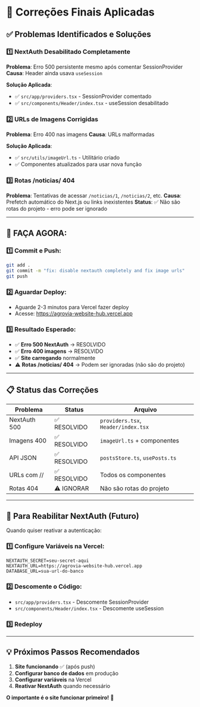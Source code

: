 # 🎯 Correções Finais Aplicadas

## ✅ Problemas Identificados e Soluções

### **1️⃣ NextAuth Desabilitado Completamente**

**Problema**: Erro 500 persistente mesmo após comentar SessionProvider
**Causa**: Header ainda usava `useSession`

**Solução Aplicada**:
- ✅ `src/app/providers.tsx` - SessionProvider comentado
- ✅ `src/components/Header/index.tsx` - useSession desabilitado

### **2️⃣ URLs de Imagens Corrigidas**

**Problema**: Erro 400 nas imagens
**Causa**: URLs malformadas

**Solução Aplicada**:
- ✅ `src/utils/imageUrl.ts` - Utilitário criado
- ✅ Componentes atualizados para usar nova função

### **3️⃣ Rotas /noticias/ 404**

**Problema**: Tentativas de acessar `/noticias/1`, `/noticias/2`, etc.
**Causa**: Prefetch automático do Next.js ou links inexistentes
**Status**: ✅ Não são rotas do projeto - erro pode ser ignorado

---

## 🚀 **FAÇA AGORA:**

### **1️⃣ Commit e Push:**
```bash
git add .
git commit -m "fix: disable nextauth completely and fix image urls"
git push
```

### **2️⃣ Aguardar Deploy:**
- Aguarde 2-3 minutos para Vercel fazer deploy
- Acesse: https://agrovia-website-hub.vercel.app

### **3️⃣ Resultado Esperado:**
- ✅ **Erro 500 NextAuth** → RESOLVIDO
- ✅ **Erro 400 imagens** → RESOLVIDO
- ✅ **Site carregando** normalmente
- ⚠️ **Rotas /noticias/ 404** → Podem ser ignoradas (não são do projeto)

---

## 📋 Status das Correções

| Problema | Status | Arquivo |
|----------|---------|---------|
| NextAuth 500 | ✅ RESOLVIDO | `providers.tsx`, `Header/index.tsx` |
| Imagens 400 | ✅ RESOLVIDO | `imageUrl.ts` + componentes |
| API JSON | ✅ RESOLVIDO | `postsStore.ts`, `usePosts.ts` |
| URLs com // | ✅ RESOLVIDO | Todos os componentes |
| Rotas 404 | ⚠️ IGNORAR | Não são rotas do projeto |

---

## 🔧 Para Reabilitar NextAuth (Futuro)

Quando quiser reativar a autenticação:

### **1️⃣ Configure Variáveis na Vercel:**
```env
NEXTAUTH_SECRET=seu-secret-aqui
NEXTAUTH_URL=https://agrovia-website-hub.vercel.app
DATABASE_URL=sua-url-do-banco
```

### **2️⃣ Descomente o Código:**
- `src/app/providers.tsx` - Descomente SessionProvider
- `src/components/Header/index.tsx` - Descomente useSession

### **3️⃣ Redeploy**

---

## 💡 Próximos Passos Recomendados

1. **Site funcionando** ✅ (após push)
2. **Configurar banco de dados** em produção
3. **Configurar variáveis** na Vercel
4. **Reativar NextAuth** quando necessário

**O importante é o site funcionar primeiro!** 🚀
